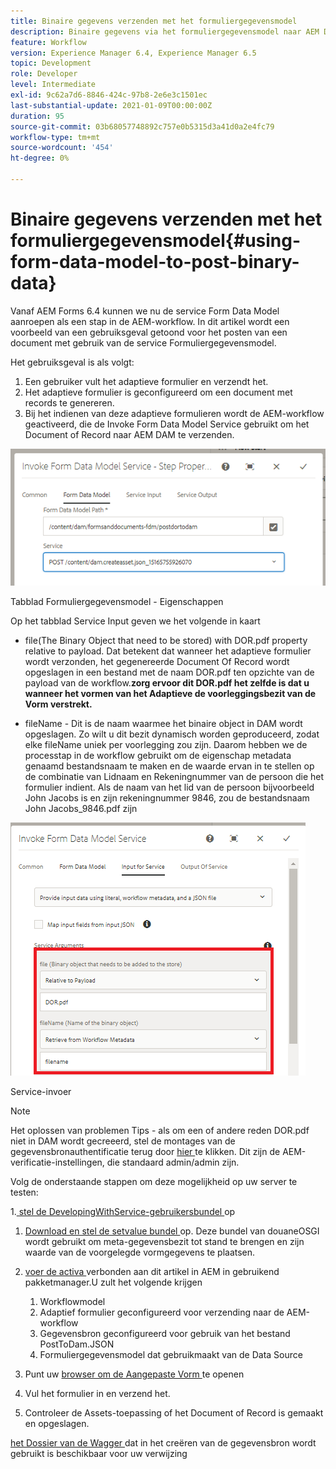 ```yaml
---
title: Binaire gegevens verzenden met het formuliergegevensmodel
description: Binaire gegevens via het formuliergegevensmodel naar AEM DAM verzenden
feature: Workflow
version: Experience Manager 6.4, Experience Manager 6.5
topic: Development
role: Developer
level: Intermediate
exl-id: 9c62a7d6-8846-424c-97b8-2e6e3c1501ec
last-substantial-update: 2021-01-09T00:00:00Z
duration: 95
source-git-commit: 03b68057748892c757e0b5315d3a41d0a2e4fc79
workflow-type: tm+mt
source-wordcount: '454'
ht-degree: 0%

---
```


# Binaire gegevens verzenden met het formuliergegevensmodel{#using-form-data-model-to-post-binary-data}

Vanaf AEM Forms 6.4 kunnen we nu de service Form Data Model aanroepen als een stap in de AEM-workflow. In dit artikel wordt een voorbeeld van een gebruiksgeval getoond voor het posten van een document met gebruik van de service Formuliergegevensmodel.

Het gebruiksgeval is als volgt:

1. Een gebruiker vult het adaptieve formulier en verzendt het.
1. Het adaptieve formulier is geconfigureerd om een document met records te genereren.
1. Bij het indienen van deze adaptieve formulieren wordt de AEM-workflow geactiveerd, die de Invoke Form Data Model Service gebruikt om het Document of Record naar AEM DAM te verzenden.

![ posttodam ](assets/posttodamshot1.png)

Tabblad Formuliergegevensmodel - Eigenschappen

Op het tabblad Service Input geven we het volgende in kaart

* file(The Binary Object that need to be stored) with DOR.pdf property relative to payload. Dat betekent dat wanneer het adaptieve formulier wordt verzonden, het gegenereerde Document Of Record wordt opgeslagen in een bestand met de naam DOR.pdf ten opzichte van de payload van de workflow.**zorg ervoor dit DOR.pdf het zelfde is dat u wanneer het vormen van het Adaptieve de voorleggingsbezit van de Vorm verstrekt.**

* fileName - Dit is de naam waarmee het binaire object in DAM wordt opgeslagen. Zo wilt u dit bezit dynamisch worden geproduceerd, zodat elke fileName uniek per voorlegging zou zijn. Daarom hebben we de processtap in de workflow gebruikt om de eigenschap metadata genaamd bestandsnaam te maken en de waarde ervan in te stellen op de combinatie van Lidnaam en Rekeningnummer van de persoon die het formulier indient. Als de naam van het lid van de persoon bijvoorbeeld John Jacobs is en zijn rekeningnummer 9846, zou de bestandsnaam John Jacobs_9846.pdf zijn

![ fdmserviceinput ](assets/fdminputservice.png)

Service-invoer

>[!NOTE]
>
>Het oplossen van problemen Tips - als om een of andere reden DOR.pdf niet in DAM wordt gecreeerd, stel de montages van de gegevensbronauthentificatie terug door [ hier ](http://localhost:4502/mnt/overlay/fd/fdm/gui/components/admin/fdmcloudservice/properties.html?item=%2Fconf%2Fglobal%2Fsettings%2Fcloudconfigs%2Ffdm%2Fpostdortodam) te klikken. Dit zijn de AEM-verificatie-instellingen, die standaard admin/admin zijn.

Volg de onderstaande stappen om deze mogelijkheid op uw server te testen:

1.[ stel de DevelopingWithService-gebruikersbundel ](/help/forms/assets/common-osgi-bundles/DevelopingWithServiceUser.jar) op

1. [ Download en stel de setvalue bundel ](/help/forms/assets/common-osgi-bundles/SetValueApp.core-1.0-SNAPSHOT.jar) op. Deze bundel van douaneOSGI wordt gebruikt om meta-gegevensbezit tot stand te brengen en zijn waarde van de voorgelegde vormgegevens te plaatsen.

1. [ voer de activa ](assets/postdortodam.zip) verbonden aan dit artikel in AEM in gebruikend pakketmanager.U zult het volgende krijgen

   1. Workflowmodel
   1. Adaptief formulier geconfigureerd voor verzending naar de AEM-workflow
   1. Gegevensbron geconfigureerd voor gebruik van het bestand PostToDam.JSON
   1. Formuliergegevensmodel dat gebruikmaakt van de Data Source

1. Punt uw [ browser om de Aangepaste Vorm ](http://localhost:4502/content/dam/formsanddocuments/helpx/timeoffrequestform/jcr:content?wcmmode=disabled) te openen
1. Vul het formulier in en verzend het.
1. Controleer de Assets-toepassing of het Document of Record is gemaakt en opgeslagen.


[ het Dossier van de Wagger ](http://localhost:4502/conf/global/settings/cloudconfigs/fdm/postdortodam/jcr:content/swaggerFile) dat in het creëren van de gegevensbron wordt gebruikt is beschikbaar voor uw verwijzing
